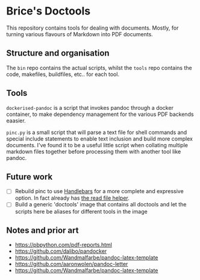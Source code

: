 # Brice's Doctools

This repository contains tools for dealing with documents. Mostly, for turning various flavours of Markdown into PDF documents.

## Structure and organisation

The `bin` repo contains the actual scripts, whilst the `tools` repo contains the code, makefiles, buildfiles, etc.. for each tool.

## Tools

`dockerised-pandoc` is a script that invokes pandoc through a docker container, to make dependency management for the various PDF backends eaasier.

`pinc.py` is a small script that will parse a text file for shell commands and special include statements to enable text inclusion and build more complex documents. I've found it to be a useful little script when collating multiple markdown files together before processing them with another tool like pandoc.

## Future work

- [ ] Rebuild pinc to use [Handlebars](https://handlebarsjs.com/) for a more complete and expressive option. In fact already has [the read file helper](https://github.com/helpers/handlebars-helpers#read).
- [ ] Build a generic 'doctools' image that contains all doctools and let the scripts here be aliases for different tools in the image

## Notes and prior art

- https://pbpython.com/pdf-reports.html
- https://github.com/dalibo/pandocker
- https://github.com/Wandmalfarbe/pandoc-latex-template
- https://github.com/aaronwolen/pandoc-letter
- https://github.com/Wandmalfarbe/pandoc-latex-template